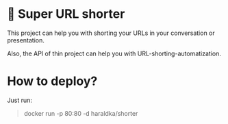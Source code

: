 # 🚀 Super URL shorter

This project can help you with shorting your URLs in your conversation or presentation.

Also, the API of thin project can help you with URL-shorting-automatization.

# How to deploy?

Just run:
> docker run -p 80:80 -d haraldka/shorter